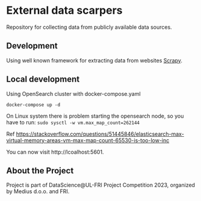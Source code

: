 # External data scarpers

Repository for collecting data from publicly available data sources.

## Development

Using well known framework for extracting data from websites [Scrapy](https://scrapy.org/).

## Local development

Using OpenSearch cluster with docker-compose.yaml

```
docker-compose up -d
```

On Linux system there is problem starting the opensearch node, so you have to run:
``
sudo sysctl -w vm.max_map_count=262144
``

Ref
https://stackoverflow.com/questions/51445846/elasticsearch-max-virtual-memory-areas-vm-max-map-count-65530-is-too-low-inc

You can now visit http://lcoalhost:5601.


## About the Project

Project is part of DataScience@UL-FRI Project Competition 2023, organized by Medius d.o.o. and FRI. 
